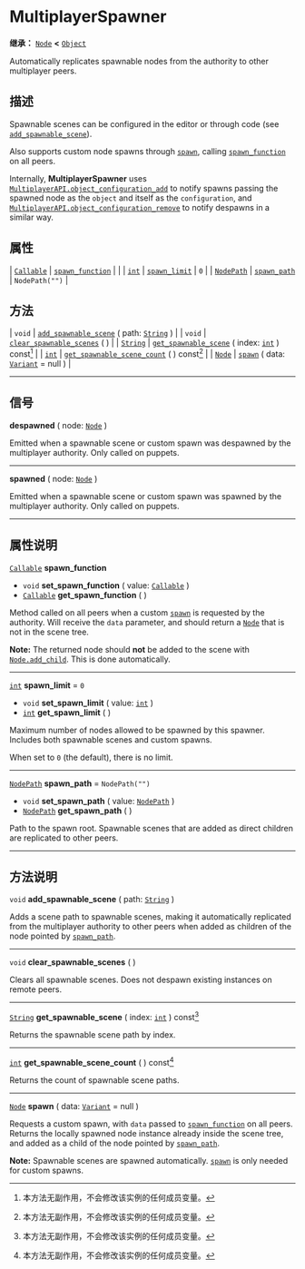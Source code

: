 <!-- ⚠ 请勿编辑本文件 ⚠ -->
<!-- 本文档使用脚本从 WeDot 引擎源码仓库生成。 -->
<!-- 生成脚本：https://github.com/WeDot-Engine/WeDot/tree/4.3/doc/tools/make_md.py； -->
<!-- 原文件：https://github.com/WeDot-Engine/WeDot/tree/4.3/modules/multiplayer/doc_classes/MultiplayerSpawner.xml。 -->

<div id="_class_multiplayerspawner"></div>

# MultiplayerSpawner

**继承：** [`Node`](class_node.md) **<** [`Object`](class_object.md)

Automatically replicates spawnable nodes from the authority to other multiplayer peers.

## 描述

Spawnable scenes can be configured in the editor or through code (see [`add_spawnable_scene`](#class_multiplayerspawner_method_add_spawnable_scene)).

Also supports custom node spawns through [`spawn`](#class_multiplayerspawner_method_spawn), calling [`spawn_function`](#class_multiplayerspawner_property_spawn_function) on all peers.

Internally, **MultiplayerSpawner** uses [`MultiplayerAPI.object_configuration_add`](#class_multiplayerapi_method_object_configuration_add) to notify spawns passing the spawned node as the `object` and itself as the `configuration`, and [`MultiplayerAPI.object_configuration_remove`](#class_multiplayerapi_method_object_configuration_remove) to notify despawns in a similar way.

## 属性

| [`Callable`](class_callable.md) | [`spawn_function`](#class_multiplayerspawner_property_spawn_function) |                  |
| [`int`](class_int.md)           | [`spawn_limit`](#class_multiplayerspawner_property_spawn_limit)       | ``0``            |
| [`NodePath`](class_nodepath.md) | [`spawn_path`](#class_multiplayerspawner_property_spawn_path)         | ``NodePath("")`` |

## 方法

| `void`                      | [`add_spawnable_scene`](#class_multiplayerspawner_method_add_spawnable_scene) ( path: [`String`](class_string.md) )          |
| `void`                      | [`clear_spawnable_scenes`](#class_multiplayerspawner_method_clear_spawnable_scenes) ( )                                      |
| [`String`](class_string.md) | [`get_spawnable_scene`](#class_multiplayerspawner_method_get_spawnable_scene) ( index: [`int`](class_int.md) ) const[^const] |
| [`int`](class_int.md)       | [`get_spawnable_scene_count`](#class_multiplayerspawner_method_get_spawnable_scene_count) ( ) const[^const]                  |
| [`Node`](class_node.md)     | [`spawn`](#class_multiplayerspawner_method_spawn) ( data: [`Variant`](class_variant.md) = null )                             |

<!-- rst-class:: classref-section-separator -->

---

## 信号

<div id="_class_class_multiplayerspawner_signal_despawned"></div>

**despawned** ( node: [`Node`](class_node.md) ) <div id="class_multiplayerspawner_signal_despawned"></div>

Emitted when a spawnable scene or custom spawn was despawned by the multiplayer authority. Only called on puppets.

<!-- rst-class:: classref-item-separator -->

---

<div id="_class_class_multiplayerspawner_signal_spawned"></div>

**spawned** ( node: [`Node`](class_node.md) ) <div id="class_multiplayerspawner_signal_spawned"></div>

Emitted when a spawnable scene or custom spawn was spawned by the multiplayer authority. Only called on puppets.

<!-- rst-class:: classref-section-separator -->

---

## 属性说明

<div id="_class_multiplayerspawner_property_spawn_function"></div>

[`Callable`](class_callable.md) **spawn_function** <div id="class_multiplayerspawner_property_spawn_function"></div>

- `void` **set_spawn_function** ( value: [`Callable`](class_callable.md) )
- [`Callable`](class_callable.md) **get_spawn_function** ( )

Method called on all peers when a custom [`spawn`](#class_multiplayerspawner_method_spawn) is requested by the authority. Will receive the `data` parameter, and should return a [`Node`](class_node.md) that is not in the scene tree.

 **Note:** The returned node should **not** be added to the scene with [`Node.add_child`](#class_node_method_add_child). This is done automatically.

<!-- rst-class:: classref-item-separator -->

---

<div id="_class_multiplayerspawner_property_spawn_limit"></div>

[`int`](class_int.md) **spawn_limit** = ``0`` <div id="class_multiplayerspawner_property_spawn_limit"></div>

- `void` **set_spawn_limit** ( value: [`int`](class_int.md) )
- [`int`](class_int.md) **get_spawn_limit** ( )

Maximum number of nodes allowed to be spawned by this spawner. Includes both spawnable scenes and custom spawns.

When set to `0` (the default), there is no limit.

<!-- rst-class:: classref-item-separator -->

---

<div id="_class_multiplayerspawner_property_spawn_path"></div>

[`NodePath`](class_nodepath.md) **spawn_path** = ``NodePath("")`` <div id="class_multiplayerspawner_property_spawn_path"></div>

- `void` **set_spawn_path** ( value: [`NodePath`](class_nodepath.md) )
- [`NodePath`](class_nodepath.md) **get_spawn_path** ( )

Path to the spawn root. Spawnable scenes that are added as direct children are replicated to other peers.

<!-- rst-class:: classref-section-separator -->

---

## 方法说明

<div id="_class_multiplayerspawner_method_add_spawnable_scene"></div>

`void` **add_spawnable_scene** ( path: [`String`](class_string.md) )<div id="class_multiplayerspawner_method_add_spawnable_scene"></div>

Adds a scene path to spawnable scenes, making it automatically replicated from the multiplayer authority to other peers when added as children of the node pointed by [`spawn_path`](#class_multiplayerspawner_property_spawn_path).

<!-- rst-class:: classref-item-separator -->

---

<div id="_class_multiplayerspawner_method_clear_spawnable_scenes"></div>

`void` **clear_spawnable_scenes** ( )<div id="class_multiplayerspawner_method_clear_spawnable_scenes"></div>

Clears all spawnable scenes. Does not despawn existing instances on remote peers.

<!-- rst-class:: classref-item-separator -->

---

<div id="_class_multiplayerspawner_method_get_spawnable_scene"></div>

[`String`](class_string.md) **get_spawnable_scene** ( index: [`int`](class_int.md) ) const[^const]<div id="class_multiplayerspawner_method_get_spawnable_scene"></div>

Returns the spawnable scene path by index.

<!-- rst-class:: classref-item-separator -->

---

<div id="_class_multiplayerspawner_method_get_spawnable_scene_count"></div>

[`int`](class_int.md) **get_spawnable_scene_count** ( ) const[^const]<div id="class_multiplayerspawner_method_get_spawnable_scene_count"></div>

Returns the count of spawnable scene paths.

<!-- rst-class:: classref-item-separator -->

---

<div id="_class_multiplayerspawner_method_spawn"></div>

[`Node`](class_node.md) **spawn** ( data: [`Variant`](class_variant.md) = null )<div id="class_multiplayerspawner_method_spawn"></div>

Requests a custom spawn, with `data` passed to [`spawn_function`](#class_multiplayerspawner_property_spawn_function) on all peers. Returns the locally spawned node instance already inside the scene tree, and added as a child of the node pointed by [`spawn_path`](#class_multiplayerspawner_property_spawn_path).

 **Note:** Spawnable scenes are spawned automatically. [`spawn`](#class_multiplayerspawner_method_spawn) is only needed for custom spawns.

[^virtual]: 本方法通常需要用户覆盖才能生效。
[^const]: 本方法无副作用，不会修改该实例的任何成员变量。
[^vararg]: 本方法除了能接受在此处描述的参数外，还能够继续接受任意数量的参数。
[^constructor]: 本方法用于构造某个类型。
[^static]: 调用本方法无需实例，可直接使用类名进行调用。
[^operator]: 本方法描述的是使用本类型作为左操作数的有效运算符。
[^bitfield]: 这个值是由下列位标志构成位掩码的整数。
[^void]: 无返回值。
